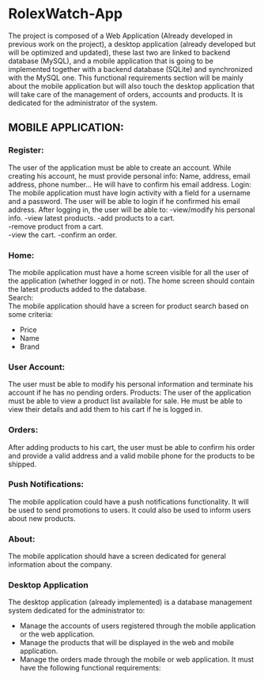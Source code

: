 # RolexWatch-App
The project is composed of a Web Application (Already developed in previous work on the project), a desktop application (already developed but will be optimized and updated), these last two are linked to backend database (MySQL), and a mobile application that is going to be implemented together with a backend database (SQLite) and synchronized with the MySQL one. 
This functional requirements section will be mainly about the mobile application but will also touch the desktop application that will take care of the management of orders, accounts and products. It is dedicated for the administrator of the system.  

## MOBILE APPLICATION: 
### Register: 
The user of the application must be able to create an account. While creating his account, he must provide personal info: Name, address, email address, phone number… He will have to confirm his email address. 
Login: 
The mobile application must have login activity with a field for a username and a password. The user will be able to login if he confirmed his email address. After logging in, the user will be able to: 
-view/modify his personal info. 
-view latest products. 
-add products to a cart.  
-remove product from a cart.  
-view the cart. 
-confirm an order. 
 
 
### Home:
The mobile application must have a home screen visible for all the user of the application (whether logged in or not). The home screen should contain the latest products added to the database.  
Search:  
The mobile application should have a screen for product search based on some criteria: 
-	Price 
-	Name 
-	Brand 
### User Account:  
The user must be able to modify his personal information and terminate his account if he has no pending orders. 
Products: 
The user of the application must be able to view a product list available for sale. He must be able to view their details and add them to his cart if he is logged in. 
### Orders: 
 After adding products to his cart, the user must be able to confirm his order and provide a valid address and a valid mobile phone for the products to be shipped.  
### Push Notifications:  
The mobile application could have a push notifications functionality. It will be used to send promotions to users. It could also be used to inform users about new products. 
### About:  
The mobile application should have a screen dedicated for general information about the company. 

### Desktop Application
The desktop application (already implemented) is a database management system dedicated for the administrator to:  
-	Manage the accounts of users registered through the mobile application or the web application.  
-	Manage the products that will be displayed in the web and mobile application. 
-	Manage the orders made through the mobile or web application. 
It must have the following functional requirements: 

